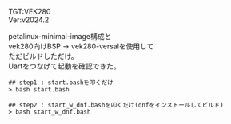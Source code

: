 TGT:VEK280  
Ver:v2024.2  
  
petalinux-minimal-image構成と  
vek280向けBSP -> vek280-versalを使用して  
ただビルドしただけ。  
Uartをつなげて起動を確認できた。  

```
## step1 : start.bashを叩くだけ  
> bash start.bash  
```

```
## step2 : start_w_dnf.bashを叩くだけ(dnfをインストールしてビルド)  
> bash start_w_dnf.bash  
```
